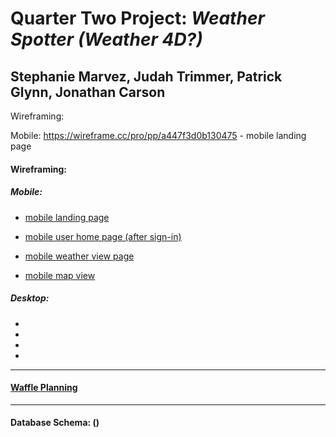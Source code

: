 # Quarter Two Project: *Weather Spotter (Weather 4D?)*
## Stephanie Marvez, Judah Trimmer, Patrick Glynn, Jonathan Carson


Wireframing:

Mobile:
https://wireframe.cc/pro/pp/a447f3d0b130475 - mobile landing page

#### Wireframing:

##### Mobile:

- [mobile landing page](https://wireframe.cc/pro/pp/a447f3d0b130475)

- [mobile user home page (after sign-in)](https://wireframe.cc/pro/pp/db21c6bfa130481)

- [mobile weather view page](https://wireframe.cc/pro/pp/db21c6bfa130481#foipdara)

- [mobile map view](https://wireframe.cc/pro/pp/5bc32ed9e130486#1)

##### Desktop:

-

-

-

-

----
#### [Waffle Planning](https://waffle.io/Carsonjd/quarter-2-project)
----
#### Database Schema: ()

